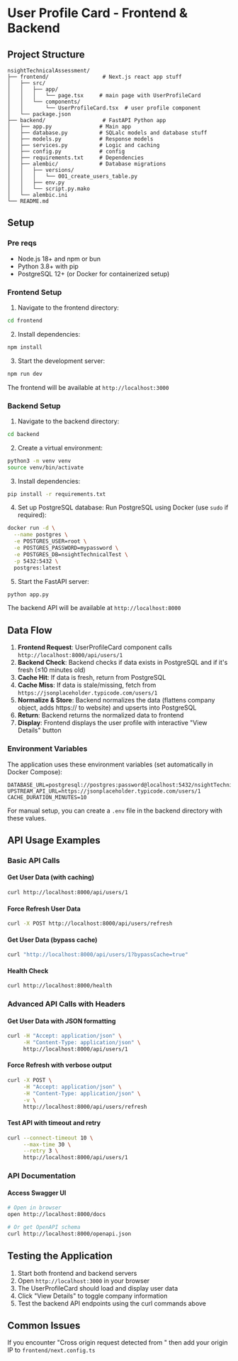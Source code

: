 # User Profile Card - Frontend & Backend


## Project Structure

```
nsightTechnicalAssessment/
├── frontend/                 # Next.js react app stuff
│   ├── src/
│   │   ├── app/
│   │   │   └── page.tsx     # main page with UserProfileCard
│   │   └── components/
│   │       └── UserProfileCard.tsx  # user profile component
│   └── package.json
├── backend/                  # FastAPI Python app
│   ├── app.py               # Main app 
│   ├── database.py          # SQLalc models and database stuff
│   ├── models.py            # Response models
│   ├── services.py          # Logic and caching
│   ├── config.py            # config
│   ├── requirements.txt     # Dependencies
│   ├── alembic/             # Database migrations
│   │   ├── versions/
│   │   │   └── 001_create_users_table.py
│   │   ├── env.py
│   │   └── script.py.mako
│   └── alembic.ini
└── README.md
```

## Setup

### Pre reqs
- Node.js 18+ and npm or bun
- Python 3.8+ with pip
- PostgreSQL 12+ (or Docker for containerized setup)

### Frontend Setup

1. Navigate to the frontend directory:
```bash
cd frontend
```

2. Install dependencies:
```bash
npm install
```

3. Start the development server:
```bash
npm run dev
```

The frontend will be available at `http://localhost:3000`

### Backend Setup

1. Navigate to the backend directory:
```bash
cd backend
```

2. Create a virtual environment:
```bash
python3 -m venv venv
source venv/bin/activate  
```

3. Install dependencies:
```bash
pip install -r requirements.txt
```

4. Set up PostgreSQL database:
Run PostgreSQL using Docker (use `sudo` if required):

```bash
docker run -d \
  --name postgres \
  -e POSTGRES_USER=root \
  -e POSTGRES_PASSWORD=mypassword \
  -e POSTGRES_DB=nsightTechnicalTest \
  -p 5432:5432 \
  postgres:latest
```

5. Start the FastAPI server:
```bash
python app.py
```

The backend API will be available at `http://localhost:8000`

## Data Flow

1. **Frontend Request**: UserProfileCard component calls `http://localhost:8000/api/users/1`
2. **Backend Check**: Backend checks if data exists in PostgreSQL and if it's fresh (≤10 minutes old)
3. **Cache Hit**: If data is fresh, return from PostgreSQL
4. **Cache Miss**: If data is stale/missing, fetch from `https://jsonplaceholder.typicode.com/users/1`
5. **Normalize & Store**: Backend normalizes the data (flattens company object, adds https:// to website) and upserts into PostgreSQL
6. **Return**: Backend returns the normalized data to frontend
7. **Display**: Frontend displays the user profile with interactive "View Details" button

### Environment Variables

The application uses these environment variables (set automatically in Docker Compose):

```env
DATABASE_URL=postgresql://postgres:password@localhost:5432/nsightTechnicalTest
UPSTREAM_API_URL=https://jsonplaceholder.typicode.com/users/1
CACHE_DURATION_MINUTES=10
```

For manual setup, you can create a `.env` file in the backend directory with these values.

## API Usage Examples

### Basic API Calls

#### Get User Data (with caching)
```bash
curl http://localhost:8000/api/users/1
```

#### Force Refresh User Data
```bash
curl -X POST http://localhost:8000/api/users/refresh
```

#### Get User Data (bypass cache)
```bash
curl "http://localhost:8000/api/users/1?bypassCache=true"
```

#### Health Check
```bash
curl http://localhost:8000/health
```

### Advanced API Calls with Headers

#### Get User Data with JSON formatting
```bash
curl -H "Accept: application/json" \
     -H "Content-Type: application/json" \
     http://localhost:8000/api/users/1
```

#### Force Refresh with verbose output
```bash
curl -X POST \
     -H "Accept: application/json" \
     -H "Content-Type: application/json" \
     -v \
     http://localhost:8000/api/users/refresh
```

#### Test API with timeout and retry
```bash
curl --connect-timeout 10 \
     --max-time 30 \
     --retry 3 \
     http://localhost:8000/api/users/1
```

### API Documentation

#### Access Swagger UI
```bash
# Open in browser
open http://localhost:8000/docs

# Or get OpenAPI schema
curl http://localhost:8000/openapi.json
```

## Testing the Application

1. Start both frontend and backend servers
2. Open `http://localhost:3000` in your browser
3. The UserProfileCard should load and display user data
4. Click "View Details" to toggle company information
5. Test the backend API endpoints using the curl commands above


## Common Issues
If you encounter "Cross origin request detected from <IP>" then add your origin IP to `frontend/next.config.ts`